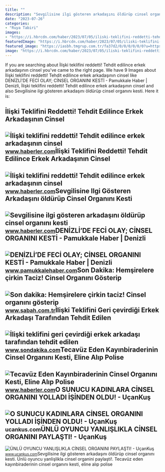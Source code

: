 ```yaml
---
title: ""
description: "Sevgilisine ilgi gösteren arkadaşını öldürüp cinsel organını kesti"
date: "2023-07-26"
categories:
- "Ruya Tabiri"
images:
- "https://i.hbrcdn.com/haber/2023/07/05/iliski-teklifini-reddetti-tehdit-edilince-erkek-16087945_9894_m.jpg"
featuredImage: "https://i.hbrcdn.com/haber/2023/07/05/iliski-teklifini-reddetti-tehdit-edilince-erkek-16087945_4650_m.jpg"
featured_image: "https://iasbh.tmgrup.com.tr/fa37d2/0/0/0/0/0/0?u=https://isbh.tmgrup.com.tr/sbh/2022/06/12/hemsirelere-cirkin-taciz-cinsel-organini-gosterip-1655009136790.jpg&amp;mw=600"
image: "https://i.hbrcdn.com/haber/2023/07/05/iliski-teklifini-reddetti-tehdit-edilince-erkek-16087945_9894_m.jpg"
---
```


If you are searching about İlişki teklifini reddetti! Tehdit edilince erkek arkadaşının cinsel you've came to the right page. We have 9 Images about İlişki teklifini reddetti! Tehdit edilince erkek arkadaşının cinsel like DENİZLİ’DE FECİ OLAY; CİNSEL ORGANINI KESTİ - Pamukkale Haber | Denizli, İlişki teklifini reddetti! Tehdit edilince erkek arkadaşının cinsel and also Sevgilisine ilgi gösteren arkadaşını öldürüp cinsel organını kesti. Here it is:

İlişki Teklifini Reddetti! Tehdit Edilince Erkek Arkadaşının Cinsel
-------------------------------------------------------------------

 ![İlişki teklifini reddetti! Tehdit edilince erkek arkadaşının cinsel](https://i.hbrcdn.com/haber/2023/07/05/iliski-teklifini-reddetti-tehdit-edilince-erkek-16087945_9894_m.jpg) <small>www.haberler.com</small>İlişki Teklifini Reddetti! Tehdit Edilince Erkek Arkadaşının Cinsel
-------------------------------------------------------------------

 ![İlişki teklifini reddetti! Tehdit edilince erkek arkadaşının cinsel](https://i.hbrcdn.com/haber/2023/07/05/iliski-teklifini-reddetti-tehdit-edilince-erkek-16087945_4650_m.jpg) <small>www.haberler.com</small>Sevgilisine Ilgi Gösteren Arkadaşını öldürüp Cinsel Organını Kesti
------------------------------------------------------------------

 ![Sevgilisine ilgi gösteren arkadaşını öldürüp cinsel organını kesti](https://i.hbrcdn.com/haber/2022/01/29/son-dakika-haberi-kiskanclik-yuzunden-14700288_1665_m.jpg) <small>www.haberler.com</small>DENİZLİ’DE FECİ OLAY; CİNSEL ORGANINI KESTİ - Pamukkale Haber | Denizli
-----------------------------------------------------------------------

 ![DENİZLİ’DE FECİ OLAY; CİNSEL ORGANINI KESTİ - Pamukkale Haber | Denizli](https://pamukkalehabercom.teimg.com/pamukkalehaber-com/images/haberler/2019/06/denizlide-feci-olay-cinsel-organini-kesti_a932c.jpg) <small>www.pamukkalehaber.com</small>Son Dakika: Hemşirelere çirkin Taciz! Cinsel Organını Gösterip
--------------------------------------------------------------

 ![Son dakika: Hemşirelere çirkin taciz! Cinsel organını gösterip](https://iasbh.tmgrup.com.tr/fa37d2/0/0/0/0/0/0?u=https://isbh.tmgrup.com.tr/sbh/2022/06/12/hemsirelere-cirkin-taciz-cinsel-organini-gosterip-1655009136790.jpg&mw=600) <small>www.sabah.com.tr</small>İlişki Teklifini Geri çevirdiği Erkek Arkadaşı Tarafından Tehdit Edilen
-----------------------------------------------------------------------

 ![İlişki teklifini geri çevirdiği erkek arkadaşı tarafından tehdit edilen](https://i2.sdacdn.com/haber/2023/07/05/iliski-teklifini-reddetti-tehdit-edilince-erkek-16087945_964_m.jpg) <small>www.sondakika.com</small>Tecavüz Eden Kayınbiraderinin Cinsel Organını Kesti, Eline Alıp Polise
----------------------------------------------------------------------

 ![Tecavüz Eden Kayınbiraderinin Cinsel Organını Kesti, Eline Alıp Polise](https://i.hbrcdn.com/haber/2016/02/12/tecavuz-magduru-kadin-erkek-cinsel-organiyla-8151044_x_6517_amp.jpg) <small>www.haberler.com</small>O SUNUCU KADINLARA CİNSEL ORGANINI YOLLADI İŞİNDEN OLDU! - UçanKuş
------------------------------------------------------------------

 ![O SUNUCU KADINLARA CİNSEL ORGANINI YOLLADI İŞİNDEN OLDU! - UçanKuş](https://cdn.ucankus.com/img/gbrytrnyr.jpg) <small>ucankus.com</small>ÜNLÜ OYUNCU YANLIŞLIKLA CİNSEL ORGANINI PAYLAŞTI! - UçanKuş
-----------------------------------------------------------

 ![ÜNLÜ OYUNCU YANLIŞLIKLA CİNSEL ORGANINI PAYLAŞTI! - UçanKuş](https://cdn.ucankus.com/img/chris-evans-yanlislikla-cinsel-organini-paylasti-4703377.jpg) <small>www.ucankus.com</small>Sevgilisine ilgi gösteren arkadaşını öldürüp cinsel organını kesti. Ünlü oyuncu yanlişlikla ci̇nsel organini paylaşti!. Tecavüz eden kayınbiraderinin cinsel organını kesti, eline alıp polise

